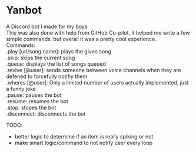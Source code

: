 # Yanbot
A Discord bot I made for my boys\
This was also done with help from GitHub Co-pilot, it helped me write a few simple commands, but overall it was a pretty cool experience.\
Commands:\
.play [url/song name]: plays the given song\
.skip: skips the current song\
.queue: displays the list of songs queued\
.revive [@user]: sends someone between voice channels when they are defened to forcefully notifiy them\
.wheres [@user]: Only a limited number of users actually implemented, just a funny joke\
.pause: pauses the bot\
.resume: resumes the bot\
.stop: stopes the bot\
.disconnect: disconnects the bot


TODO:
- better logic to determine if an item is really spiking or not
- make smart logic/command to not notify user every loop
